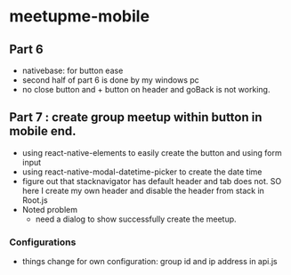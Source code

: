 # meetupme-mobile

## Part 6
- nativebase: for button ease
- second half of part 6 is done by my windows pc
- no close button and + button on header and goBack is not working.

## Part 7 : create group meetup within button in mobile end.
- using react-native-elements to easily create the button and using form input
- using react-native-modal-datetime-picker to create the date time
- figure out that stacknavigator has default header and tab does not. SO here I create my own header and disable the header from stack in Root.js
- Noted problem
  - need a dialog to show successfully create the meetup. 

### Configurations 
- things change for own configuration: group id and ip address in api.js

